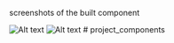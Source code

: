 screenshots of the built component

![Alt text](<localhost_57104_#_ - Google Chrome 15_10_2023 1_39_42 pm.png>) ![Alt text](<localhost_57104_#_ - Google Chrome 15_10_2023 1_40_17 pm.png>)
#   p r o j e c t _ c o m p o n e n t s  
 